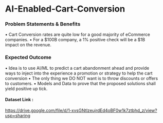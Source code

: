 # AI-Enabled-Cart-Conversion

### Problem Statements & Benefits
• Cart Conversion rates are quite low for a good majority of eCommerce companies.
• For a $100B company, a 1% positive check will be a $1B impact on the revenue.

### Expected Outcome
• Idea is to use AI/ML to predict a cart abandonment ahead and
provide ways to inject into the experience a promotion or strategy
to help the cart conversion
• The only thing we DO NOT want is to throw discounts or offers to
customers.
• Models and Data to prove that the proposed solutions shall yield
positive up tick.

#### Dataset Link :
https://drive.google.com/file/d/1-xvsGNtlzeujrdEd4oBF0w1k7ztbhd_z/view?usp=sharing
